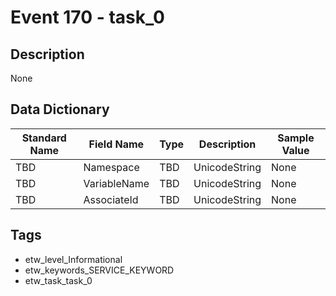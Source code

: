 # Event 170 - task_0

## Description
None

## Data Dictionary
|Standard Name|Field Name|Type|Description|Sample Value|
|---|---|---|---|---|
|TBD|Namespace|TBD|UnicodeString|None|None|
|TBD|VariableName|TBD|UnicodeString|None|None|
|TBD|AssociateId|TBD|UnicodeString|None|None|

## Tags
* etw_level_Informational
* etw_keywords_SERVICE_KEYWORD
* etw_task_task_0